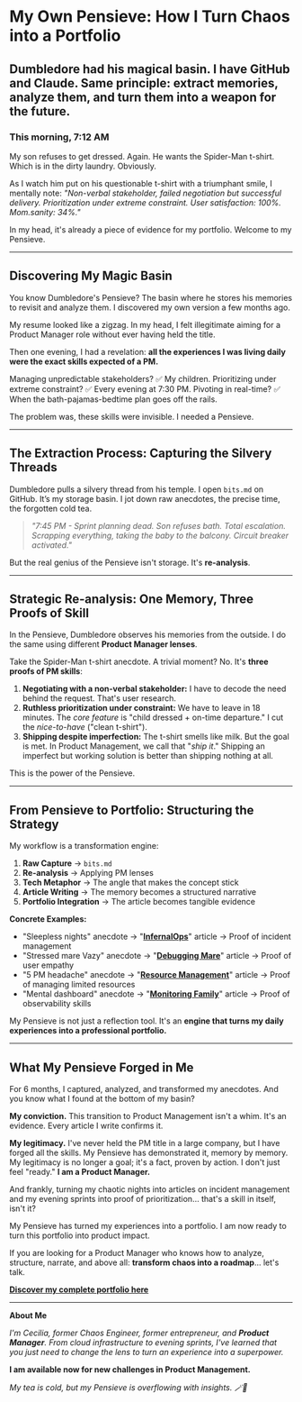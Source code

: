 # My Own Pensieve: How I Turn Chaos into a Portfolio

## Dumbledore had his magical basin. I have GitHub and Claude. Same principle: extract memories, analyze them, and turn them into a weapon for the future.

### This morning, 7:12 AM

My son refuses to get dressed. Again. He wants the Spider-Man t-shirt. Which is in the dirty laundry. Obviously.

As I watch him put on his questionable t-shirt with a triumphant smile, I mentally note: *"Non-verbal stakeholder, failed negotiation but successful delivery. Prioritization under extreme constraint. User satisfaction: 100%. Mom.sanity: 34%."*

In my head, it's already a piece of evidence for my portfolio. Welcome to my Pensieve.

---

## Discovering My Magic Basin

You know Dumbledore's Pensieve? The basin where he stores his memories to revisit and analyze them. I discovered my own version a few months ago.

My resume looked like a zigzag. In my head, I felt illegitimate aiming for a Product Manager role without ever having held the title.

Then one evening, I had a revelation: **all the experiences I was living daily were the exact skills expected of a PM.**

Managing unpredictable stakeholders? ✅ My children.
Prioritizing under extreme constraint? ✅ Every evening at 7:30 PM.
Pivoting in real-time? ✅ When the bath-pajamas-bedtime plan goes off the rails.

The problem was, these skills were invisible. I needed a Pensieve.

---

## The Extraction Process: Capturing the Silvery Threads

Dumbledore pulls a silvery thread from his temple. I open `bits.md` on GitHub. It’s my storage basin. I jot down raw anecdotes, the precise time, the forgotten cold tea.

> *"7:45 PM - Sprint planning dead. Son refuses bath. Total escalation. Scrapping everything, taking the baby to the balcony. Circuit breaker activated."*

But the real genius of the Pensieve isn't storage. It's **re-analysis**.

---

## Strategic Re-analysis: One Memory, Three Proofs of Skill

In the Pensieve, Dumbledore observes his memories from the outside. I do the same using different **Product Manager lenses**.

Take the Spider-Man t-shirt anecdote. A trivial moment? No. It's **three proofs of PM skills**:

1.  **Negotiating with a non-verbal stakeholder:** I have to decode the need behind the request. That's user research.
2.  **Ruthless prioritization under constraint:** We have to leave in 18 minutes. The *core feature* is "child dressed + on-time departure." I cut the *nice-to-have* ("clean t-shirt").
3.  **Shipping despite imperfection:** The t-shirt smells like milk. But the goal is met. In Product Management, we call that "*ship it*." Shipping an imperfect but working solution is better than shipping nothing at all.

This is the power of the Pensieve.

---

## From Pensieve to Portfolio: Structuring the Strategy

My workflow is a transformation engine:
1.  **Raw Capture** → `bits.md`
2.  **Re-analysis** → Applying PM lenses
3.  **Tech Metaphor** → The angle that makes the concept stick
4.  **Article Writing** → The memory becomes a structured narrative
5.  **Portfolio Integration** → The article becomes tangible evidence

**Concrete Examples:**
- "Sleepless nights" anecdote → "[**InfernalOps**](https://medium.com/@cecidimaulo/infernalops-nights-480eca32629f)" article → Proof of incident management
- "Stressed mare Vazy" anecdote → "[**Debugging Mare**](https://medium.com/@cecidimaulo/debugging-a-stressed-mare-50f70f98c644)" article → Proof of user empathy
- "5 PM headache" anecdote → "[**Resource Management**](https://medium.com/@cecidimaulo/parental-resource-management-14c5c6192ec1)" article → Proof of managing limited resources
- "Mental dashboard" anecdote → "[**Monitoring Family**](https://medium.com/@cecidimaulo/being-a-mom-made-me-a-better-product-owner-my-5-survival-metrics-073c22990cee)" article → Proof of observability skills

My Pensieve is not just a reflection tool. It's an **engine that turns my daily experiences into a professional portfolio.**

---

## What My Pensieve Forged in Me

For 6 months, I captured, analyzed, and transformed my anecdotes. And you know what I found at the bottom of my basin?

**My conviction.** This transition to Product Management isn't a whim. It's an evidence. Every article I write confirms it.

**My legitimacy.** I've never held the PM title in a large company, but I have forged all the skills. My Pensieve has demonstrated it, memory by memory. My legitimacy is no longer a goal; it's a fact, proven by action. I don't just feel "ready." **I am a Product Manager.**

And frankly, turning my chaotic nights into articles on incident management and my evening sprints into proof of prioritization... that's a skill in itself, isn't it?

My Pensieve has turned my experiences into a portfolio. I am now ready to turn this portfolio into product impact.

If you are looking for a Product Manager who knows how to analyze, structure, narrate, and above all: **transform chaos into a roadmap**... let's talk.

**[Discover my complete portfolio here](https://tar-hawk-fa8.notion.site/Portfolio-Product-Owner-Cecilia-DI-MAULO-27bd1b694d528029a1e9c2258667a3bf)**

---

**About Me**

*I'm Cecilia, former Chaos Engineer, former entrepreneur, and **Product Manager**. From cloud infrastructure to evening sprints, I've learned that you just need to change the lens to turn an experience into a superpower.*

**I am available now for new challenges in Product Management.**

*My tea is cold, but my Pensieve is overflowing with insights. 🪄🍵*